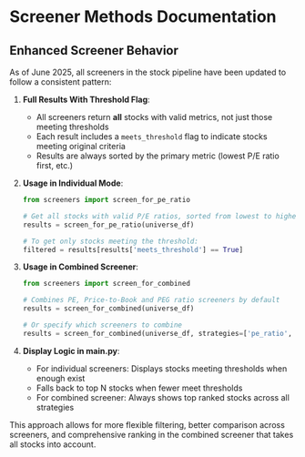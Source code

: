 # Screener Methods Documentation

## Enhanced Screener Behavior

As of June 2025, all screeners in the stock pipeline have been updated to follow a consistent pattern:

1. **Full Results With Threshold Flag**:
   - All screeners return **all** stocks with valid metrics, not just those meeting thresholds
   - Each result includes a `meets_threshold` flag to indicate stocks meeting original criteria
   - Results are always sorted by the primary metric (lowest P/E ratio first, etc.)

2. **Usage in Individual Mode**:
   ```python
   from screeners import screen_for_pe_ratio
   
   # Get all stocks with valid P/E ratios, sorted from lowest to highest
   results = screen_for_pe_ratio(universe_df)
   
   # To get only stocks meeting the threshold:
   filtered = results[results['meets_threshold'] == True]
   ```

3. **Usage in Combined Screener**:
   ```python
   from screeners import screen_for_combined
   
   # Combines PE, Price-to-Book and PEG ratio screeners by default
   results = screen_for_combined(universe_df)
   
   # Or specify which screeners to combine
   results = screen_for_combined(universe_df, strategies=['pe_ratio', 'peg_ratio'])
   ```

4. **Display Logic in main.py**:
   - For individual screeners: Displays stocks meeting thresholds when enough exist
   - Falls back to top N stocks when fewer meet thresholds
   - For combined screener: Always shows top ranked stocks across all strategies

This approach allows for more flexible filtering, better comparison across screeners,
and comprehensive ranking in the combined screener that takes all stocks into account.
